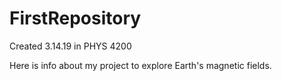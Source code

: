 # FirstRepository
Created  3.14.19 in PHYS 4200

Here is info about my project to explore Earth's magnetic fields.
